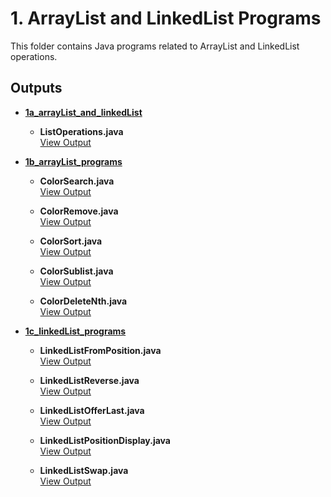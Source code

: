 # 1. ArrayList and LinkedList Programs

This folder contains Java programs related to ArrayList and LinkedList operations.

## Outputs

- **[1a_arrayList_and_linkedList](./01A_Array_vs_LinkedList)**

  - **ListOperations.java**  
    [View Output](./01A_Array_vs_LinkedList/ListInterfaceDemo.png)

- **[1b_arrayList_programs](./01B_ArrayList_Programs)**

  - **ColorSearch.java**  
    [View Output](./01B_ArrayList_Programs/ColorSearch.png)

  - **ColorRemove.java**  
    [View Output](./01B_ArrayList_Programs/RemoveColors.png)

  - **ColorSort.java**  
    [View Output](./01B_ArrayList_Programs/SortColors.png)

  - **ColorSublist.java**  
    [View Output](./01B_ArrayList_Programs/SublistExample.png)

  - **ColorDeleteNth.java**  
    [View Output](./01B_ArrayList_Programs/RemoveNthElement.png)

- **[1c_linkedList_programs](./01C_LinkedList_Programs)**

  - **LinkedListFromPosition.java**  
    [View Output](./01C_LinkedList_Programs/DisplayWithPositions.png)

  - **LinkedListReverse.java**  
    [View Output](./01C_LinkedList_Programs/ReverseIteration.png)

  - **LinkedListOfferLast.java**  
    [View Output](./01C_LinkedList_Programs/InsertAtEnd.png)

  - **LinkedListPositionDisplay.java**  
    [View Output](./01C_LinkedList_Programs/LinkedListFromPosition.png)

  - **LinkedListSwap.java**  
    [View Output](./01C_LinkedList_Programs/SwapElements.png)
